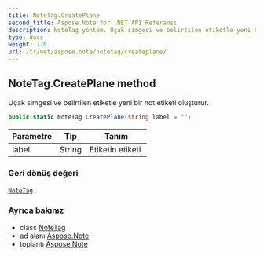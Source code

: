 ```yaml
---
title: NoteTag.CreatePlane
second_title: Aspose.Note for .NET API Referansı
description: NoteTag yöntem. Uçak simgesi ve belirtilen etiketle yeni bir not etiketi oluşturur.
type: docs
weight: 770
url: /tr/net/aspose.note/notetag/createplane/
---
```

## NoteTag.CreatePlane method

Uçak simgesi ve belirtilen etiketle yeni bir not etiketi oluşturur.

```csharp
public static NoteTag CreatePlane(string label = "")
```

| Parametre | Tip | Tanım |
| --- | --- | --- |
| label | String | Etiketin etiketi. |

### Geri dönüş değeri

[`NoteTag`](../) .

### Ayrıca bakınız

* class [NoteTag](../)
* ad alanı [Aspose.Note](../../notetag/)
* toplantı [Aspose.Note](../../../)



